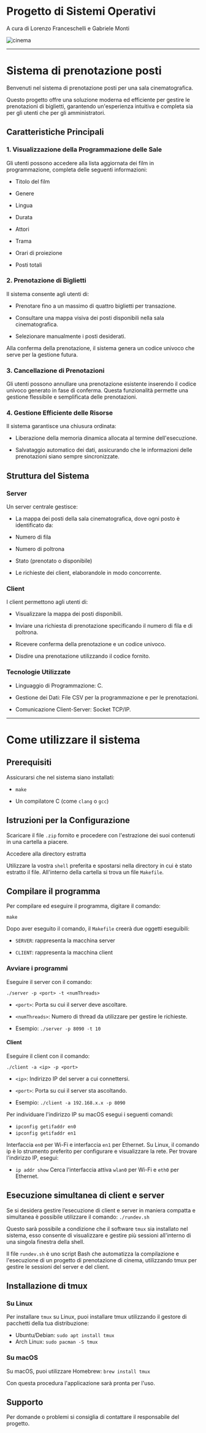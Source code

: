# Progetto di Sistemi Operativi

A cura di Lorenzo Franceschelli e Gabriele Monti

![cinema](https://github.com/Lorenx03/Sistema-di-prenotazione-posti/assets/48184667/be6e5aa3-5400-497f-b970-6e26e4c9c9e4)

---

# Sistema di prenotazione posti

Benvenuti nel sistema di prenotazione posti per una sala cinematografica. 

Questo progetto offre una soluzione moderna ed efficiente per gestire le prenotazioni di biglietti, garantendo un'esperienza intuitiva e completa sia per gli utenti che per gli amministratori.

## Caratteristiche Principali

### 1. Visualizzazione della Programmazione delle Sale

Gli utenti possono accedere alla lista aggiornata dei film in programmazione, completa delle seguenti informazioni:

- Titolo del film

- Genere

- Lingua

- Durata

- Attori

- Trama

- Orari di proiezione

- Posti totali

### 2. Prenotazione di Biglietti

Il sistema consente agli utenti di:

- Prenotare fino a un massimo di quattro biglietti per transazione.

- Consultare una mappa visiva dei posti disponibili nella sala cinematografica.

- Selezionare manualmente i posti desiderati.

Alla conferma della prenotazione, il sistema genera un codice univoco che serve per la gestione futura.

### 3. Cancellazione di Prenotazioni

Gli utenti possono annullare una prenotazione esistente inserendo il codice univoco generato in fase di conferma. Questa funzionalità permette una gestione flessibile e semplificata delle prenotazioni.

### 4. Gestione Efficiente delle Risorse

Il sistema garantisce una chiusura ordinata:

- Liberazione della memoria dinamica allocata al termine dell'esecuzione.

- Salvataggio automatico dei dati, assicurando che le informazioni delle prenotazioni siano sempre sincronizzate.

## Struttura del Sistema

### Server

Un server centrale gestisce:

- La mappa dei posti della sala cinematografica, dove ogni posto è identificato da:

- Numero di fila

- Numero di poltrona

- Stato (prenotato o disponibile)

- Le richieste dei client, elaborandole in modo concorrente.

### Client

I client permettono agli utenti di:

- Visualizzare la mappa dei posti disponibili.

- Inviare una richiesta di prenotazione specificando il numero di fila e di poltrona.

- Ricevere conferma della prenotazione e un codice univoco.

- Disdire una prenotazione utilizzando il codice fornito.

### Tecnologie Utilizzate

- Linguaggio di Programmazione: C.

- Gestione dei Dati: File CSV per la programmazione e per le prenotazioni.

- Comunicazione Client-Server: Socket TCP/IP.

---
# Come utilizzare il sistema

## Prerequisiti

Assicurarsi che nel sistema siano installati:

- `make`

- Un compilatore C (come `clang` o `gcc`)

## Istruzioni per la Configurazione

Scaricare il file `.zip` fornito e procedere con l'estrazione dei suoi contenuti in una cartella a piacere.

Accedere alla directory estratta

Utilizzare la vostra `shell` preferita e spostarsi nella directory in cui è stato estratto il file. All'interno della cartella si trova un file `Makefile`.

## Compilare il programma

Per compilare ed eseguire il programma, digitare il comando:

`make`

Dopo aver eseguito il comando, il `Makefile` creerà due oggetti eseguibili:

- `SERVER`: rappresenta la macchina server

- `CLIENT`: rappresenta la macchina client

### Avviare i programmi

Eseguire il server con il comando:

`./server -p <port> -t <numThreads>`

- `<port>`: Porta su cui il server deve ascoltare.

- `<numThreads>`: Numero di thread da utilizzare per gestire le richieste.

- Esempio: `./server -p 8090 -t 10`

#### Client

Eseguire il client con il comando:

`./client -a <ip> -p <port>`

- `<ip>`: Indirizzo IP del server a cui connettersi.

- `<port>`: Porta su cui il server sta ascoltando.

- Esempio: `./client -a 192.168.x.x -p 8090`

Per individuare l'indirizzo IP su macOS esegui i seguenti comandi:

- `ipconfig getifaddr en0`
- `ipconfig getifaddr en1`

Interfaccia `en0` per Wi-Fi e interfaccia `en1` per Ethernet.
Su Linux, il comando ip è lo strumento preferito per configurare e visualizzare la rete. Per trovare l'indirizzo IP, esegui:
- `ip addr show`
Cerca l'interfaccia attiva `wlan0` per Wi-Fi e `eth0` per Ethernet.

## Esecuzione simultanea di client e server

Se si desidera gestire l’esecuzione di client e server in maniera compatta e simultanea è possibile utilizzare il comando: 
`./rundev.sh` 

Questo sarà possibile a condizione che il software `tmux` sia installato nel sistema, esso consente di visualizzare e gestire più sessioni all'interno di una singola finestra della shell. 

Il file `rundev.sh` è uno script Bash che automatizza la compilazione e l'esecuzione di un progetto di prenotazione di cinema, utilizzando tmux per gestire le sessioni del server e del client. 

## Installazione di tmux

### Su Linux

Per installare `tmux` su Linux, puoi installare tmux utilizzando il gestore di pacchetti della tua distribuzione:
- Ubuntu/Debian: `sudo apt install tmux`
- Arch Linux: `sudo pacman -S tmux`
 
### Su macOS

Su macOS, puoi utilizzare Homebrew:  `brew install tmux`

Con questa procedura l'applicazione sarà pronta per l'uso. 

##  Supporto

Per domande o problemi si consiglia di contattare il responsabile del progetto.


